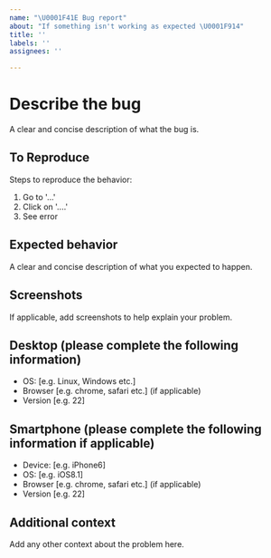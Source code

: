 ```yaml
---
name: "\U0001F41E Bug report"
about: "If something isn't working as expected \U0001F914"
title: ''
labels: ''
assignees: ''

---
```


# Describe the bug

A clear and concise description of what the bug is.

## To Reproduce

Steps to reproduce the behavior:

1. Go to '...'
2. Click on '....'
3. See error

## Expected behavior

A clear and concise description of what you expected to happen.

## Screenshots

If applicable, add screenshots to help explain your problem.

## Desktop (please complete the following information)

- OS: [e.g. Linux, Windows etc.]
- Browser [e.g. chrome, safari etc.] (if applicable)
- Version [e.g. 22]

## Smartphone (please complete the following information if applicable)

- Device: [e.g. iPhone6]
- OS: [e.g. iOS8.1]
- Browser [e.g. chrome, safari etc.] (if applicable)
- Version [e.g. 22]

## Additional context

Add any other context about the problem here.
